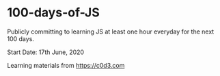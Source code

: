 # 100-days-of-JS
Publicly committing to learning JS at least one hour everyday for the next 100 days.

Start Date: 17th June, 2020

Learning materials from https://c0d3.com
